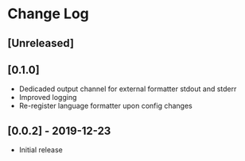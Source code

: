 # Change Log


## [Unreleased]

## [0.1.0]

- Dedicaded output channel for external formatter stdout and stderr
- Improved logging
- Re-register language formatter upon config changes

## [0.0.2] - 2019-12-23

- Initial release
